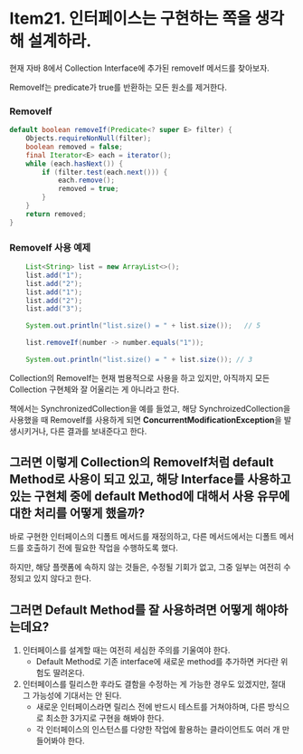 # Item21. 인터페이스는 구현하는 쪽을 생각해 설계하라.


현재 자바 8에서 Collection Interface에 추가된 removeIf 메서드를 찾아보자.

RemoveIf는 predicate가 true를 반환하는 모든 원소를 제거한다.

### RemoveIf
```java
default boolean removeIf(Predicate<? super E> filter) {  
    Objects.requireNonNull(filter);  
    boolean removed = false;  
    final Iterator<E> each = iterator();  
    while (each.hasNext()) {  
        if (filter.test(each.next())) {  
            each.remove();  
            removed = true;  
        }  
    }  
    return removed;  
}
```
### RemoveIf 사용 예제
```java
    List<String> list = new ArrayList<>();  
    list.add("1");  
    list.add("2");  
    list.add("1");  
    list.add("2");  
    list.add("3");  
      
    System.out.println("list.size() = " + list.size());   // 5
      
    list.removeIf(number -> number.equals("1"));  
      
    System.out.println("list.size() = " + list.size()); // 3
```

Collection의 RemoveIf는 현재 범용적으로 사용을 하고 있지만, 아직까지 모든 Collection 구현체와 잘 어울리는 게 아니라고 한다.

책에서는 SynchronizedCollection을 예를 들었고, 해당 SynchroizedCollection을 사용했을 때 RemoveIf를 사용하게 되면 **ConcurrentModificationException**을 발생시키거나, 다른 결과를 보내준다고 한다.



## 그러면 이렇게 Collection의 RemoveIf처럼  default Method로 사용이 되고 있고,  해당 Interface를 사용하고 있는 구현체 중에 default Method에 대해서 사용 유무에 대한 처리를 어떻게 했을까?

바로 구현한 인터페이스의 디폴트 메서드를 재정의하고, 다른 메서드에서는 디폴트 메서드를 호출하기 전에 필요한 작업을 수행하도록 했다.

하지만, 해당 플랫폼에 속하지 않는 것들은, 수정될 기회가 없고, 그중 일부는 여전히 수정되고 있지 않다고 한다.



## 그러면 Default Method를 잘 사용하려면 어떻게 해야하는데요?

1. 인터페이스를 설계할 때는 여전히 세심한 주의를 기울여야 한다.
    - Default Method로 기존 interface에 새로운 method를 추가하면 커다란 위험도 딸려온다.
2. 인터페이스를 릴리스한 후라도 결함을 수정하는 게 가능한 경우도 있겠지만, 절대 그 가능성에 기대서는 안 된다.
    - 새로운 인터페이스라면 릴리스 전에 반드시 테스트를 거쳐야하며, 다른 방식으로 최소한 3가지로 구현을 해봐야 한다.
    - 각 인터페이스의 인스턴스를 다양한 작업에 활용하는 클라이언트도 여러 개 만들어봐야 한다.
